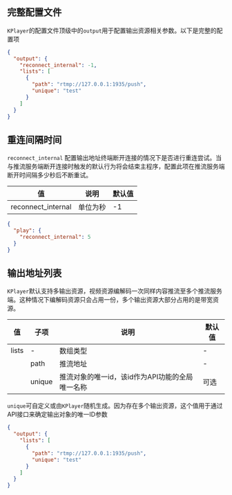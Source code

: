 ## 完整配置文件

`KPlayer`的配置文件顶级中的`output`用于配置输出资源相关参数。以下是完整的配置项

```json
{
  "output": {
    "reconnect_internal": -1,
    "lists": [
      {
        "path": "rtmp://127.0.0.1:1935/push",
        "unique": "test"
      }
    ]
  }
}
```



## 重连间隔时间

`reconnect_internal`  配置输出地址终端断开连接的情况下是否进行重连尝试。当与推流服务端断开连接时触发的默认行为将会结束主程序，配置此项在推流服务端断开时间隔多少秒后不断重试。

| 值                 | 说明     | 默认值 |
| ------------------ | -------- | ------ |
| reconnect_internal | 单位为秒 | -1     |



```json {3}
{
  "play": {
    "reconnect_internal": 5
  }
}
```



## 输出地址列表

`KPlayer`默认支持多输出资源，视频资源编解码一次同样内容推流至多个推流服务端。这种情况下编解码资源只会占用一份，多个输出资源大部分占用的是带宽资源。



| 值    | 子项   | 说明                                            | 默认值 |
| ----- | ------ | ----------------------------------------------- | ------ |
| lists | -      | 数组类型                                        | -      |
|       | path   | 推流地址                                        | -      |
|       | unique | 推流对象的唯一id，该id作为API功能的全局唯一名称 | 可选   |



`unique`可自定义或由`KPlayer`随机生成。因为存在多个输出资源，这个值用于通过API接口来确定输出对象的唯一ID参数



```json {3-8}
{
  "output": {
    "lists": [
      {
        "path": "rtmp://127.0.0.1:1935/push",
        "unique": "test"
      }
    ]
  }
}
```

